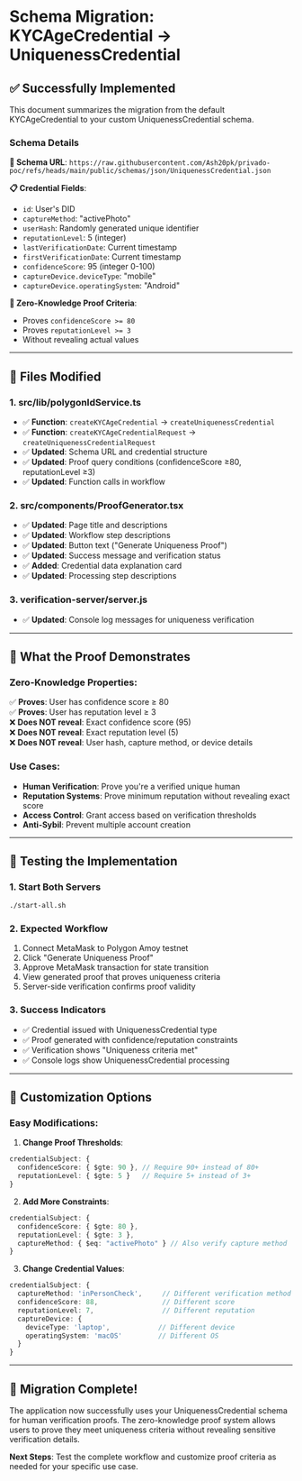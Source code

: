 # Schema Migration: KYCAgeCredential → UniquenessCredential

## ✅ Successfully Implemented

This document summarizes the migration from the default KYCAgeCredential to your custom UniquenessCredential schema.

### Schema Details

**🔗 Schema URL**: `https://raw.githubusercontent.com/Ash20pk/privado-poc/refs/heads/main/public/schemas/json/UniquenessCredential.json`

**📋 Credential Fields**:
- `id`: User's DID
- `captureMethod`: "activePhoto" 
- `userHash`: Randomly generated unique identifier
- `reputationLevel`: 5 (integer)
- `lastVerificationDate`: Current timestamp
- `firstVerificationDate`: Current timestamp  
- `confidenceScore`: 95 (integer 0-100)
- `captureDevice.deviceType`: "mobile"
- `captureDevice.operatingSystem`: "Android"

**🎯 Zero-Knowledge Proof Criteria**:
- Proves `confidenceScore >= 80`
- Proves `reputationLevel >= 3`
- Without revealing actual values

---

## 📁 Files Modified

### 1. **src/lib/polygonIdService.ts**
- ✅ **Function**: `createKYCAgeCredential` → `createUniquenessCredential`
- ✅ **Function**: `createKYCAgeCredentialRequest` → `createUniquenessCredentialRequest`
- ✅ **Updated**: Schema URL and credential structure
- ✅ **Updated**: Proof query conditions (confidenceScore ≥80, reputationLevel ≥3)
- ✅ **Updated**: Function calls in workflow

### 2. **src/components/ProofGenerator.tsx**
- ✅ **Updated**: Page title and descriptions
- ✅ **Updated**: Workflow step descriptions
- ✅ **Updated**: Button text ("Generate Uniqueness Proof")
- ✅ **Updated**: Success message and verification status
- ✅ **Added**: Credential data explanation card
- ✅ **Updated**: Processing step descriptions

### 3. **verification-server/server.js**
- ✅ **Updated**: Console log messages for uniqueness verification

---

## 🎯 What the Proof Demonstrates

### **Zero-Knowledge Properties**:
✅ **Proves**: User has confidence score ≥ 80  
✅ **Proves**: User has reputation level ≥ 3  
❌ **Does NOT reveal**: Exact confidence score (95)  
❌ **Does NOT reveal**: Exact reputation level (5)  
❌ **Does NOT reveal**: User hash, capture method, or device details  

### **Use Cases**:
- **Human Verification**: Prove you're a verified unique human
- **Reputation Systems**: Prove minimum reputation without revealing exact score
- **Access Control**: Grant access based on verification thresholds
- **Anti-Sybil**: Prevent multiple account creation

---

## 🚀 Testing the Implementation

### **1. Start Both Servers**
```bash
./start-all.sh
```

### **2. Expected Workflow**
1. Connect MetaMask to Polygon Amoy testnet
2. Click "Generate Uniqueness Proof"
3. Approve MetaMask transaction for state transition
4. View generated proof that proves uniqueness criteria
5. Server-side verification confirms proof validity

### **3. Success Indicators**
- ✅ Credential issued with UniquenessCredential type
- ✅ Proof generated with confidence/reputation constraints
- ✅ Verification shows "Uniqueness criteria met"
- ✅ Console logs show UniquenessCredential processing

---

## 🔧 Customization Options

### **Easy Modifications**:

1. **Change Proof Thresholds**:
```typescript
credentialSubject: {
  confidenceScore: { $gte: 90 }, // Require 90+ instead of 80+
  reputationLevel: { $gte: 5 }   // Require 5+ instead of 3+
}
```

2. **Add More Constraints**:
```typescript
credentialSubject: {
  confidenceScore: { $gte: 80 },
  reputationLevel: { $gte: 3 },
  captureMethod: { $eq: "activePhoto" } // Also verify capture method
}
```

3. **Change Credential Values**:
```typescript
credentialSubject: {
  captureMethod: 'inPersonCheck',     // Different verification method
  confidenceScore: 88,                // Different score
  reputationLevel: 7,                 // Different reputation
  captureDevice: {
    deviceType: 'laptop',            // Different device
    operatingSystem: 'macOS'         // Different OS
  }
}
```

---

## 🎉 Migration Complete!

The application now successfully uses your UniquenessCredential schema for human verification proofs. The zero-knowledge proof system allows users to prove they meet uniqueness criteria without revealing sensitive verification details.

**Next Steps**: Test the complete workflow and customize proof criteria as needed for your specific use case.
